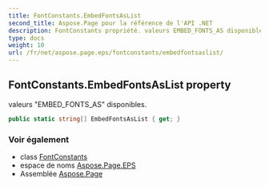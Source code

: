 ```yaml
---
title: FontConstants.EmbedFontsAsList
second_title: Aspose.Page pour la référence de l'API .NET
description: FontConstants propriété. valeurs EMBED_FONTS_AS disponibles.
type: docs
weight: 10
url: /fr/net/aspose.page.eps/fontconstants/embedfontsaslist/
---
```

## FontConstants.EmbedFontsAsList property

valeurs "EMBED_FONTS_AS" disponibles.

```csharp
public static string[] EmbedFontsAsList { get; }
```

### Voir également

* class [FontConstants](../)
* espace de noms [Aspose.Page.EPS](../../fontconstants/)
* Assemblée [Aspose.Page](../../../)


